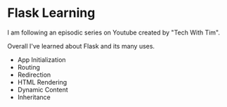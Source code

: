 # Flask Learning

I am following an episodic series on Youtube created by "Tech With Tim".

Overall I've learned about Flask and its many uses.

- App Initialization
- Routing
- Redirection
- HTML Rendering
- Dynamic Content
- Inheritance
